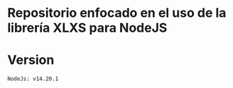 # Repositorio enfocado en el uso de la librería XLXS para NodeJS
# Version
```
NodeJs: v14.20.1
```
